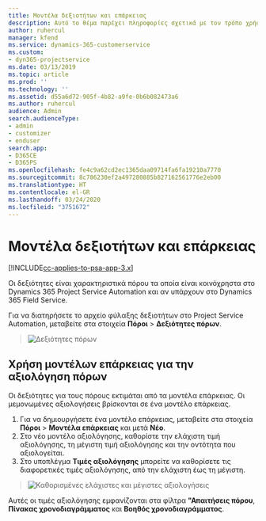 ```yaml
---
title: Μοντέλα δεξιοτήτων και επάρκειας
description: Αυτό το θέμα παρέχει πληροφορίες σχετικά με τον τρόπο χρήσης των δεξιοτήτων και των μοντέλων επάρκειας.
author: ruhercul
manager: kfend
ms.service: dynamics-365-customerservice
ms.custom:
- dyn365-projectservice
ms.date: 03/13/2019
ms.topic: article
ms.prod: ''
ms.technology: ''
ms.assetid: d55a6d72-905f-4b82-a9fe-0b6b082473a6
ms.author: ruhercul
audience: Admin
search.audienceType:
- admin
- customizer
- enduser
search.app:
- D365CE
- D365PS
ms.openlocfilehash: fe4c9a62cd2ec1365daa09714fa6fa19210a7770
ms.sourcegitcommit: 8c786230ef2a497280885b827162561776e2eb00
ms.translationtype: HT
ms.contentlocale: el-GR
ms.lasthandoff: 03/24/2020
ms.locfileid: "3751672"
---
```

# <a name="skills-and-proficiency-models"></a>Μοντέλα δεξιοτήτων και επάρκειας

[!INCLUDE[cc-applies-to-psa-app-3.x](../includes/cc-applies-to-psa-app-3x.md)]

Οι δεξιότητες είναι χαρακτηριστικά πόρου τα οποία είναι κοινόχρηστα στο Dynamics 365 Project Service Automation και αν υπάρχουν στο Dynamics 365 Field Service. 

Για να διατηρήσετε το αρχείο φύλαξης δεξιοτήτων στο Project Service Automation, μεταβείτε στα στοιχεία **Πόροι** \> **Δεξιότητες πόρων**. 

> ![Δεξιότητες πόρων](media/Resource-Management-image84.png)

## <a name="use-proficiency-models-to-rate-resources"></a>Χρήση μοντέλων επάρκειας για την αξιολόγηση πόρων

Οι δεξιότητες για τους πόρους εκτιμάται από τα μοντέλα επάρκειας. Οι μεμονωμένες αξιολογήσεις βρίσκονται σε ένα μοντέλο επάρκειας. 

1. Για να δημιουργήσετε ένα μοντέλο επάρκειας, μεταβείτε στα στοιχεία **Πόροι** \> **Μοντέλα επάρκειας** και μετά **Νέο**.
2. Στο νέο μοντέλο αξιολόγησης, καθορίστε την ελάχιστη τιμή αξιολόγησης, τη μέγιστη τιμή αξιολόγησης και την οντότητα που αξιολογείται.
3. Στο υποπλέγμα **Τιμές αξιολόγησης** μπορείτε να καθορίσετε τις διαφορετικές τιμές αξιολόγησης, από την ελάχιστη έως τη μέγιστη.

> ![Καθορισμένες ελάχιστες και μέγιστες αξιολογήσεις](media/Resource-Management-image85.png)

Αυτές οι τιμές αξιολόγησης εμφανίζονται στα φίλτρα **"Απαιτήσεις πόρου**, **Πίνακας χρονοδιαγράμματος** και **Βοηθός χρονοδιαγράμματος**.
